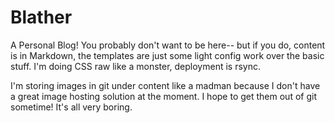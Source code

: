 # Blather
A Personal Blog! You probably don't want to be here-- but if you do, content is in Markdown, the templates are just some light config work over the basic stuff. I'm doing CSS raw like a monster, deployment is rsync.

I'm storing images in git under content like a madman because I don't have a great image hosting solution at the moment. I hope to get them out of git sometime!
It's all very boring.
